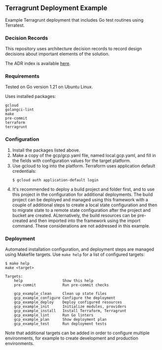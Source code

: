 ## Terragrunt Deployment Example
Example Terragrunt deployment that includes Go test routines using Terratest.

### Decision Records
This repository uses architecture decision records to record design decisions about important elements of the solution.

The ADR index is available [here](./docs/decisions/index.md).

### Requirements
Tested on Go version 1.21 on Ubuntu Linux.

Uses installed packages:
```
gcloud
golangci-lint
make
pre-commit
terraform
terragrunt
```

### Configuration
1. Install the packages listed above.
1. Make a copy of the gcp/gcp.yaml file, named local.gcp.yaml, and fill in the fields with configuration values for the target platform.
1. Use gcloud to log into the platform. Terraform uses application default credentials:
    ```
    $ gcloud auth application-default login
    ```
1. It's recommended to deploy a build project and folder first, and to use this project in the configuration for additional deployments. The build project can be deployed and managed using this framework with a couple of additional steps to create a local state configuration and then to migrate state to a remote state configuration after the project and bucket are created. ALternatively, the build resources can be pre-created and then imported into the framework using the import command. These considerations are not addressed in this example.

### Deployment
Automated installation configuration, and deployment steps are managed using Makefile targets. Use ```make help``` for a list of configured targets:
```
$ make help 
make <target>

Targets:
    help                  Show this help
    pre-commit            Run pre-commit checks

    gcp_example_clean     Clean up state files
    gcp_example_configure Configure the deployment
    gcp_example_deploy    Deploy configured resources
    gcp_example_init      Initialize modules, providers
    gcp_example_install   Install Terraform, Terragrunt
    gcp_example_lint      Run Go linters
    gcp_example_plan      Show deployment plan
    gcp_example_test      Run deployment tests
```

Note that additional targets can be added in order to configure multiple environments, for example to create development and production environments.
